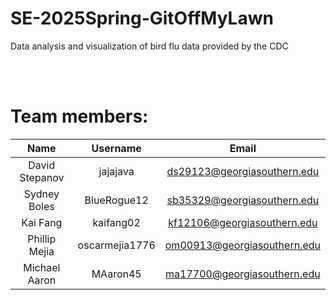 # SE-2025Spring-GitOffMyLawn
Data analysis and visualization of bird flu data provided by the CDC

<br> <br/>
# Team members:
| Name     | Username | Email |
| :------: | :------: | :---: |
| David Stepanov  | jajajava    | ds29123@georgiasouthern.edu |
| Sydney Boles | BlueRogue12    | sb35329@georgiasouthern.edu
| Kai Fang      | kaifang02 | kf12106@georgiasouthern.edu |
| Phillip Mejia | oscarmejia1776 | om00913@georgiasouthern.edu |
| Michael Aaron | MAaron45 | ma17700@georgiasouthern.edu |
